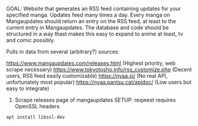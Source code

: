 GOAL:
Website that generates an RSS feed containing updates for your specified manga. Updates feed many  times a day.
Every manga on Mangaupdates should return an entry on the RSS feed, at least to the current entry in Mangaupdates.
The database and code should be structured in a way thast makes this easy to expand to anime at least, tv and comic possibly.

Pulls in data from several (arbitrary?) sources:

  https://www.mangaupdates.com/releases.html (Highest priority, web scrape necessary)
  https://www.tokyotosho.info/rss_customize.php  (Decent users, RSS feed easily customizable)
  https://nyaa.si/ (No real API, unfortunately most popular)
  https://nyaa.pantsu.cat/apidoc/ (Low users but easy to integrate)


1. Scrape releases page of mangaupdates
SETUP:
reqwest requires OpenSSL headers

` apt install libssl-dev `
